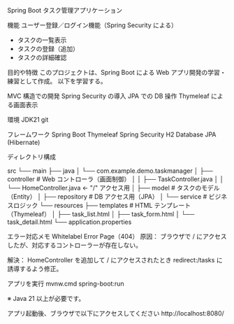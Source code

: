 Spring Boot タスク管理アプリケーション

機能
ユーザー登録／ログイン機能（Spring Security による）

- タスクの一覧表示
- タスクの登録（追加）
- タスクの詳細確認

目的や特徴
このプロジェクトは、Spring Boot による Web アプリ開発の学習・練習として作成。
以下を学習する。

MVC 構造での開発
Spring Security の導入
JPA での DB 操作
Thymeleaf による画面表示

環境
JDK21
git

フレームワーク
Spring Boot
Thymeleaf
Spring Security
H2 Database
JPA (Hibernate)

ディレクトリ構成

src
└── main
├── java
│ └── com.example.demo.taskmanager
│ ├── controller # Web コントローラ（画面制御）
│ │ ├── TaskController.java
│ │ └── HomeController.java ← "/" アクセス用
│ ├── model # タスクのモデル（Entity）
│ ├── repository # DB アクセス用（JPA）
│ └── service # ビジネスロジック
└── resources
├── templates # HTML テンプレート（Thymeleaf）
│ ├── task_list.html
│ ├── task_form.html
│ └── task_detail.html
└── application.properties

エラー対応メモ
Whitelabel Error Page（404）
原因：
ブラウザで / にアクセスしたが、対応するコントローラーが存在しない。

解決：
HomeController を追加して / にアクセスされたとき redirect:/tasks に誘導するよう修正。

アプリを実行
mvnw.cmd spring-boot:run

※ Java 21 以上が必要です。

アプリ起動後、ブラウザで以下にアクセスしてください
http://localhost:8080/
